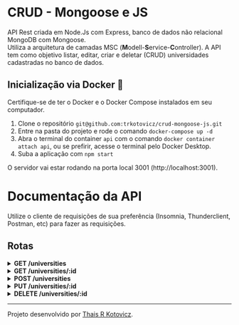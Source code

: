 # CRUD - Mongoose e JS

API Rest criada em Node.Js com Express, banco de dados não relacional MongoDB com Mongoose.</br>
Utiliza a arquitetura de camadas MSC (**M**odell-**S**ervice-**C**ontroller).
A API tem como objetivo listar, editar, criar e deletar (CRUD) universidades cadastradas no banco de dados.

## Inicialização via Docker 🐳

Certifique-se de ter o Docker e o Docker Compose instalados em seu computador.

1. Clone o repositório `git@github.com:trkotovicz/crud-mongoose-js.git`
2. Entre na pasta do projeto e rode o comando `docker-compose up -d`
3. Abra o terminal do container `api` com o comando `docker container attach api`, ou se prefirir, acesse o terminal pelo Docker Desktop.
4. Suba a aplicação com `npm start`

O servidor vai estar rodando na porta local 3001 (http://localhost:3001).


# Documentação da API

Utilize o cliente de requisições de sua preferência (Insomnia, Thunderclient, Postman, etc) para fazer as requisições.</br>

## Rotas

<details>
  <summary><strong>GET /universities</strong></summary><br>
  
  Rota responsável por listar todas as universidades cadastradas no banco, podendo filtrar por país e paginação.</br>
  
  | Parâmetros       | Tipo       | Descrição                           |
  | :--------------- | :--------- | :---------------------------------- |
  | `q`, `page`       | `string`   | Os parâmetros não são obrigatórios. `q` busca pelo país / `page` escolhe o número da página |
  
  
  ```http
    http://localhost:3001/universities
  ```

</details>

<details>
  <summary><strong>GET /universities/:id</strong></summary><br>
  
  Rota responsável por buscar uma universidade através de seu `id`.</br>
  
  | Parâmetros       | Tipo       | Descrição                           |
  | :--------------- | :--------- | :---------------------------------- |
  | `id`             | `string`   | Parâmetro obrigatório. `id` deve ser inserido no final do endpoint |
  
    
  ```http
    http://localhost:3001/universities/:id
  ```
  
</details>


<details>
  <summary><strong>POST /universities</strong></summary><br>
  
  Cadastra uma nova universidade.</br>
  Para isso, informe um body em formato JSON, conforme o exemplo abaixo:
  
  ```json
  {
    "alpha_two_code": "BR",
    "web_pages": ["www.site.com"],
    "name": "Universidade Nova do Brasil",
    "country": "Brazil",
    "domains": ["site.com"],
    "state-province": "PR"
  }
  ```
  
  | Parâmetros       | Tipo       | Descrição                           |
  | :--------------- | :--------- | :---------------------------------- |
  | `body`           | `json`     | Parâmetros obrigatórios. `state-province` é opcional |
  
    
  ```http
    http://localhost:3001/universities
  ```
  
</details>

<details>
  <summary><strong>PUT /universities/:id</strong></summary><br>
  
  Edita uma universidade cadastrada.</br>
  Para isso, informe um body em formato JSON, conforme o exemplo abaixo:
  
  ```json
  {
    "web_pages": ["www.minhapagina.com"],
    "name": "NOVO NOME",
    "domains": ["minhapagina.com"]
  }
  ```
  
  | Parâmetros       | Tipo       | Descrição                           |
  | :--------------- | :--------- | :---------------------------------- |
  | `body`, `id`     | `json`, `string`  | Parâmetros obrigatórios. `id` deve ser inserido no final do endpoint |
  
    
  ```http
    http://localhost:3001/universities/:id
  ```
  
</details>

<details>
  <summary><strong>DELETE /universities/:id</strong></summary><br>
  
  Exclui uma universidade cadastrada através de seu `id`.</br>
    
  | Parâmetros       | Tipo       | Descrição                           |
  | :--------------- | :--------- | :---------------------------------- |
  | `id`             | `string`   | Parâmetro obrigatório. `id` deve ser inserido no final do endpoint |
  
    
  ```http
    http://localhost:3001/universities/:id
  ```
  
</details>

---

Projeto desenvolvido por [Thais R Kotovicz](https://www.linkedin.com/in/thaiskotovicz/).
</br>

